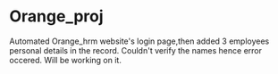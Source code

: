 # Orange_proj
Automated Orange_hrm website's login page,then added 3 employees personal details in the record. Couldn't verify the names hence error occered. Will be working on it.
